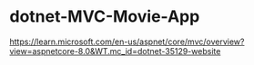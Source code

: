 # dotnet-MVC-Movie-App
https://learn.microsoft.com/en-us/aspnet/core/mvc/overview?view=aspnetcore-8.0&WT.mc_id=dotnet-35129-website
